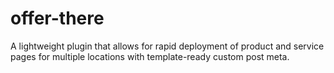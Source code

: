 # offer-there
A lightweight plugin that allows for rapid deployment of product and service pages for multiple locations with template-ready custom post meta.
